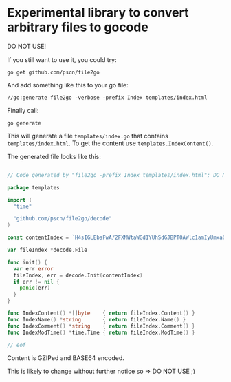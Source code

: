 # Experimental library to convert arbitrary files to gocode

DO NOT USE!

If you still want to use it, you could try:

````shell
go get github.com/pscn/file2go
````

And add something like this to your go file:

````shell
//go:generate file2go -verbose -prefix Index templates/index.html
````

Finally call:

````shell
go generate
````

This will generate a file ````templates/index.go```` that contains ````templates/index.html````.  To get the content use ````templates.IndexContent()````.

The generated file looks like this:

````go

// Code generated by "file2go -prefix Index templates/index.html"; DO NOT EDIT.

package templates

import (
  "time"

  "github.com/pscn/file2go/decode"
)

const contentIndex = `H4sIGLEbsFwA/2FXNWtaWGd1YUhSdGJBPT0AWlc1amIyUmxaQ0JpZVNCbWFXeGxNbWR2ALLJKMnNsePitMlITUyxs9EHU1ycNkn5KZV2NvpgistGH6IKEAAA//8GEKbwLQAAAA==`

var fileIndex *decode.File

func init() {
  var err error
  fileIndex, err = decode.Init(contentIndex)
  if err != nil {
  	panic(err)
  }
}

func IndexContent() *[]byte    { return fileIndex.Content() }
func IndexName() *string       { return fileIndex.Name() }
func IndexComment() *string    { return fileIndex.Comment() }
func IndexModTime() *time.Time { return fileIndex.ModTime() }

// eof
````

Content is GZIPed and BASE64 encoded.

This is likely to change without further notice so => DO NOT USE ;)
